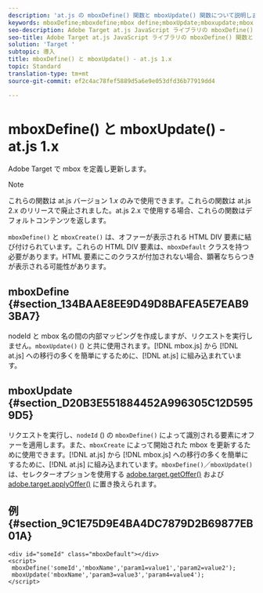 ```yaml
---
description: 'at.js の mboxDefine() 関数と mboxUpdate() 関数について説明します。 '
keywords: mboxDefine;mboxdefine;mbox define;mboxUpdate;mboxupdate;mbox update;at.js;function;function
seo-description: Adobe Target at.js JavaScript ライブラリの mboxDefine() 関数と mboxUpdate() 関数について説明します。
seo-title: Adobe Target at.js JavaScript ライブラリの mboxDefine() 関数と mboxUpdate() 関数について説明します。
solution: 'Target '
subtopic: 導入
title: mboxDefine() と mboxUpdate() - at.js 1.x
topic: Standard
translation-type: tm+mt
source-git-commit: ef2c4ac78fef5889d5a6e9e053dfd36b77919dd4

---
```



# mboxDefine() と mboxUpdate() - at.js 1.x

Adobe Target で mbox を定義し更新します。

>[!NOTE]
>
>これらの関数は at.js バージョン 1.*x* のみで使用できます。これらの関数は at.js 2.x のリリースで廃止されました。at.js 2.x で使用する場合、これらの関数はデフォルトコンテンツを返します。

`mboxDefine()` と `mboxCreate()` は、オファーが表示される HTML DIV 要素に結び付けられています。これらの HTML DIV 要素は、`mboxDefault` クラスを持つ必要があります。HTML 要素にこのクラスが付加されない場合、顕著なちらつきが表示される可能性があります。

## mboxDefine {#section_134BAAE8EE9D49D8BAFEA5E7EAB93BA7}

nodeId と mbox 名の間の内部マッピングを作成しますが、リクエストを実行しません。`mboxUpdate()` () と共に使用されます。[!DNL mbox.js] から [!DNL at.js] への移行の多くを簡単にするために、[!DNL at.js] に組み込まれています。

## mboxUpdate {#section_D20B3E551884452A996305C12D5959D5}

リクエストを実行し、`nodeId` () の `mboxDefine()` によって識別される要素にオファーを適用します。また、`mboxCreate` によって開始された mbox を更新するために使用できます。[!DNL at.js] から [!DNL mbox.js] への移行の多くを簡単にするために、[!DNL at.js] に組み込まれています。`mboxDefine()`／`mboxUpdate()` は、セレクターオプションを使用する [adobe.target.getOffer()](/help/c-implementing-target/c-implementing-target-for-client-side-web/adobe-target-getoffer.md) および [adobe.target.applyOffer()](/help/c-implementing-target/c-implementing-target-for-client-side-web/adobe-target-applyoffer.md) に置き換えられます。

## 例 {#section_9C1E75D9E4BA4DC7879D2B69877EB01A}

```
<div id="someId" class="mboxDefault"></div> 
<script> 
 mboxDefine('someId','mboxName','param1=value1','param2=value2'); 
 mboxUpdate('mboxName','param3=value3','param4=value4'); 
</script>
```
